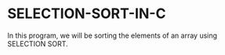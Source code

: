 # SELECTION-SORT-IN-C
In this program, we will be sorting the elements of an array using SELECTION SORT.
